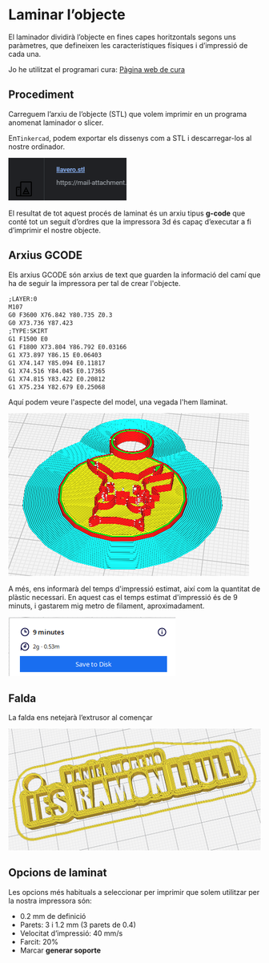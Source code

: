 # Laminar l’objecte

El laminador dividirà l’objecte en fines capes horitzontals segons uns paràmetres, que defineixen les característiques físiques i d’impressió de cada una.

Jo he utilitzat el programari cura: [Pàgina web de cura](https://ultimaker.com/es/software/ultimaker-cura)

## Procediment

Carreguem l’arxiu de l’objecte (STL) que volem imprimir en un programa anomenat laminador o slicer.

En``Tinkercad``, podem exportar els dissenys com a STL i descarregar-los al nostre ordinador.

![imagen](2022-12-16-10-42-39.png)


El resultat de tot aquest procés de laminat és un arxiu tipus **g-code** que conté tot un seguit d’ordres que la impressora 3d és capaç d’executar a fi d’imprimir el nostre objecte.

## Arxius GCODE

Els arxius GCODE són arxius de text que guarden la informació del camí que ha de seguir la impressora per tal de crear l'objecte.

```gcode
;LAYER:0
M107
G0 F3600 X76.842 Y80.735 Z0.3
G0 X73.736 Y87.423
;TYPE:SKIRT
G1 F1500 E0
G1 F1800 X73.804 Y86.792 E0.03166
G1 X73.897 Y86.15 E0.06403
G1 X74.147 Y85.094 E0.11817
G1 X74.516 Y84.045 E0.17365
G1 X74.815 Y83.422 E0.20812
G1 X75.234 Y82.679 E0.25068
```

Aquí podem veure l'aspecte del model, una vegada l'hem llaminat.

![imagen](2022-12-16-10-43-38.png)

A més, ens informarà del temps d'impressió estimat, així com la quantitat de plàstic necessari. En aquest cas el temps estimat d'impressió és de 9 minuts, i gastarem mig metro de filament, aproximadament.

![imagen](2022-12-16-10-44-09.png)

## Falda

La falda ens netejarà l’extrusor al començar

![imagen](img/Impressora_3D15.png)

## Opcions de laminat

Les opcions més habituals a seleccionar per imprimir que solem utilitzar per la nostra impressora són:

- 0.2 mm de definició
- Parets: 3 i 1.2 mm (3 parets de 0.4)
- Velocitat d’impressió: 40 mm/s
- Farcit: 20%
- Marcar **generar soporte**